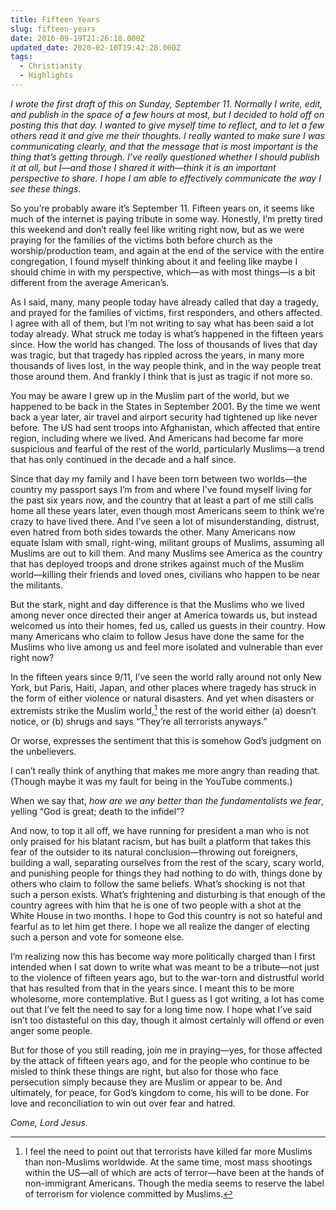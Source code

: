 ```yaml
---
title: Fifteen Years
slug: fifteen-years
date: 2016-09-19T21:26:18.000Z
updated_date: 2020-02-10T19:42:28.000Z
tags: 
  - Christianity
  - Highlights
---
```


*I wrote the first draft of this on Sunday, September 11. Normally I write, edit, and publish in the space of a few hours at most, but I decided to hold off on posting this that day. I wanted to give myself time to reflect, and to let a few others read it and give me their thoughts. I really wanted to make sure I was communicating clearly, and that the message that is most important is the thing that’s getting through. I’ve really questioned whether I should publish it at all, but I—and those I shared it with—think it is an important perspective to share. I hope I am able to effectively communicate the way I see these things.*

So you’re probably aware it’s September 11. Fifteen years on, it seems like much of the internet is paying tribute in some way. Honestly, I’m pretty tired this weekend and don’t really feel like writing right now, but as we were praying for the families of the victims both before church as the worship/production team, and again at the end of the service with the entire congregation, I found myself thinking about it and feeling like maybe I should chime in with my perspective, which—as with most things—is a bit different from the average American’s.

As I said, many, many people today have already called that day a tragedy, and prayed for the families of victims, first responders, and others affected. I agree with all of them, but I’m not writing to say what has been said a lot today already. What struck me today is what’s happened in the fifteen years since. How the world has changed. The loss of thousands of lives that day was tragic, but that tragedy has rippled across the years, in many more thousands of lives lost, in the way people think, and in the way people treat those around them. And frankly I think that is just as tragic if not more so.

You may be aware I grew up in the Muslim part of the world, but we happened to be back in the States in September 2001. By the time we went back a year later, air travel and airport security had tightened up like never before. The US had sent troops into Afghanistan, which affected that entire region, including where we lived. And Americans had become far more suspicious and fearful of the rest of the world, particularly Muslims—a trend that has only continued in the decade and a half since.

Since that day my family and I have been torn between two worlds—the country my passport says I’m from and where I’ve found myself living for the past six years now, and the country that at least a part of me still calls home all these years later, even though most Americans seem to think we’re crazy to have lived there. And I’ve seen a lot of misunderstanding, distrust, even hatred from both sides towards the other. Many Americans now equate Islam with small, right-wing, militant groups of Muslims, assuming all Muslims are out to kill them. And many Muslims see America as the country that has deployed troops and drone strikes against much of the Muslim world—killing their friends and loved ones, civilians who happen to be near the militants.

But the stark, night and day difference is that the Muslims who we lived among never once directed their anger at America towards us, but instead welcomed us into their homes, fed us, called us guests in their country. How many Americans who claim to follow Jesus have done the same for the Muslims who live among us and feel more isolated and vulnerable than ever right now?

In the fifteen years since 9/11, I’ve seen the world rally around not only New York, but Paris, Haiti, Japan, and other places where tragedy has struck in the form of either violence or natural disasters. And yet when disasters or extremists strike the Muslim world,[^1] the rest of the world either (a) doesn’t notice, or (b) shrugs and says “They’re all terrorists anyways.”

Or worse, expresses the sentiment that this is somehow God’s judgment on the unbelievers.

I can’t really think of anything that makes me more angry than reading that. (Though maybe it was my fault for being in the YouTube comments.)

When we say that, *how are we any better than the fundamentalists we fear*, yelling “God is great; death to the infidel”?

And now, to top it all off, we have running for president a man who is not only praised for his blatant racism, but has built a platform that takes this fear of the outsider to its natural conclusion—throwing out foreigners, building a wall, separating ourselves from the rest of the scary, scary world, and punishing people for things they had nothing to do with, things done by others who claim to follow the same beliefs. What’s shocking is not that such a person exists. What’s frightening and disturbing is that enough of the country agrees with him that he is one of two people with a shot at the White House in two months. I hope to God this country is not so hateful and fearful as to let him get there. I hope we all realize the danger of electing such a person and vote for someone else.

I’m realizing now this has become way more politically charged than I first intended when I sat down to write what was meant to be a tribute—not just to the violence of fifteen years ago, but to the war-torn and distrustful world that has resulted from that in the years since. I meant this to be more wholesome, more contemplative. But I guess as I got writing, a lot has come out that I’ve felt the need to say for a long time now. I hope what I’ve said isn’t too distasteful on this day, though it almost certainly will offend or even anger some people.

But for those of you still reading, join me in praying—yes, for those affected by the attack of fifteen years ago, and for the people who continue to be misled to think these things are right, but also for those who face persecution simply because they are Muslim or appear to be. And ultimately, for peace, for God’s kingdom to come, his will to be done. For love and reconciliation to win out over fear and hatred.

*Come, Lord Jesus.*

[^1]: I feel the need to point out that terrorists have killed far more Muslims than non-Muslims worldwide. At the same time, most mass shootings within the US—all of which are acts of terror—have been at the hands of non-immigrant Americans. Though the media seems to reserve the label of terrorism for violence committed by Muslims.
